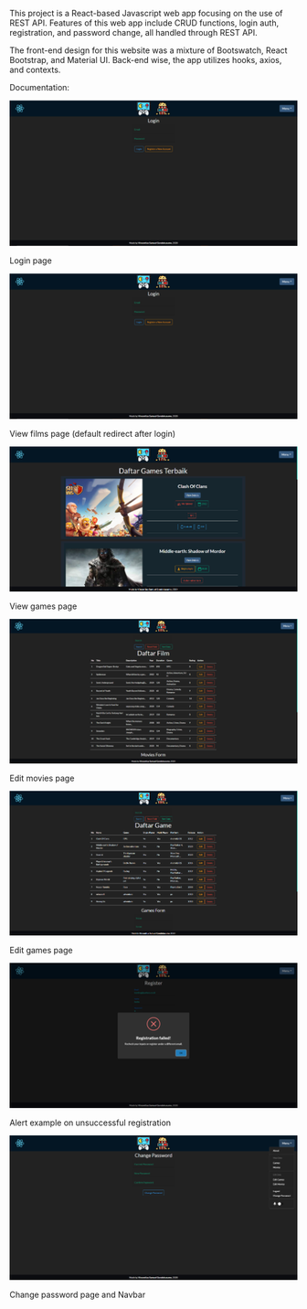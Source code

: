 This project is a React-based Javascript web app focusing on the use of REST API. Features of this web app include CRUD functions, login auth, registration, and password change, all handled through REST API.

The front-end design for this website was a mixture of Bootswatch, React Bootstrap, and Material UI. Back-end wise, the app utilizes hooks, axios, and contexts.

Documentation:

![alt text](https://github.com/f1reboywatergrl/FP-Sanbercode-Reactjs-Batch18/blob/main/final-project/src/documentation/login.png?raw=true)

Login page

![alt text](https://github.com/f1reboywatergrl/FP-Sanbercode-Reactjs-Batch18/blob/main/final-project/src/documentation/login.png?raw=true)

View films page (default redirect after login)

![alt text](https://github.com/f1reboywatergrl/FP-Sanbercode-Reactjs-Batch18/blob/main/final-project/src/documentation/games.png?raw=true)

View games page

![alt text](https://github.com/f1reboywatergrl/FP-Sanbercode-Reactjs-Batch18/blob/main/final-project/src/documentation/editmovies.png?raw=true)

Edit movies page

![alt text](https://github.com/f1reboywatergrl/FP-Sanbercode-Reactjs-Batch18/blob/main/final-project/src/documentation/editgames.png?raw=true)

Edit games page

![alt text](https://github.com/f1reboywatergrl/FP-Sanbercode-Reactjs-Batch18/blob/main/final-project/src/documentation/alertexample.png?raw=true)

Alert example on unsuccessful registration

![alt text](https://github.com/f1reboywatergrl/FP-Sanbercode-Reactjs-Batch18/blob/main/final-project/src/documentation/changepass_nav.PNG?raw=true)

Change password page and Navbar
